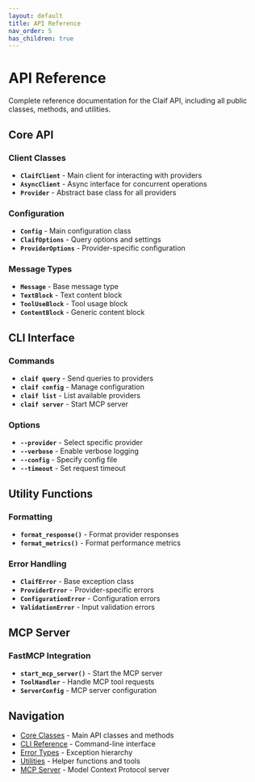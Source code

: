 ```yaml
---
layout: default
title: API Reference
nav_order: 5
has_children: true
---
```


# API Reference

Complete reference documentation for the Claif API, including all public classes, methods, and utilities.

## Core API

### Client Classes
- **`ClaifClient`** - Main client for interacting with providers
- **`AsyncClient`** - Async interface for concurrent operations
- **`Provider`** - Abstract base class for all providers

### Configuration
- **`Config`** - Main configuration class
- **`ClaifOptions`** - Query options and settings
- **`ProviderOptions`** - Provider-specific configuration

### Message Types
- **`Message`** - Base message type
- **`TextBlock`** - Text content block
- **`ToolUseBlock`** - Tool usage block
- **`ContentBlock`** - Generic content block

## CLI Interface

### Commands
- **`claif query`** - Send queries to providers
- **`claif config`** - Manage configuration
- **`claif list`** - List available providers
- **`claif server`** - Start MCP server

### Options
- **`--provider`** - Select specific provider
- **`--verbose`** - Enable verbose logging
- **`--config`** - Specify config file
- **`--timeout`** - Set request timeout

## Utility Functions

### Formatting
- **`format_response()`** - Format provider responses
- **`format_metrics()`** - Format performance metrics

### Error Handling
- **`ClaifError`** - Base exception class
- **`ProviderError`** - Provider-specific errors
- **`ConfigurationError`** - Configuration errors
- **`ValidationError`** - Input validation errors

## MCP Server

### FastMCP Integration
- **`start_mcp_server()`** - Start the MCP server
- **`ToolHandler`** - Handle MCP tool requests
- **`ServerConfig`** - MCP server configuration

## Navigation

- [Core Classes](core.md) - Main API classes and methods
- [CLI Reference](cli.md) - Command-line interface
- [Error Types](errors.md) - Exception hierarchy
- [Utilities](utilities.md) - Helper functions and tools
- [MCP Server](mcp.md) - Model Context Protocol server
